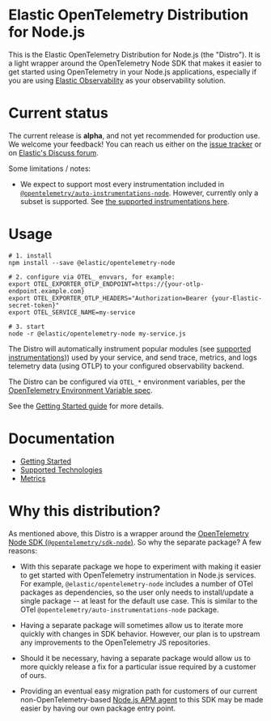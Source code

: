 # Elastic OpenTelemetry Distribution for Node.js

This is the Elastic OpenTelemetry Distribution for Node.js (the "Distro").
It is a light wrapper around the OpenTelemetry Node SDK that makes it easier to
get started using OpenTelemetry in your Node.js applications, especially if you
are using [Elastic Observability](https://www.elastic.co/observability) as your
observability solution.


# Current status

The current release is **alpha**, and not yet recommended for production use.
We welcome your feedback! You can reach us either on the [issue tracker](https://github.com/elastic/elastic-otel-node/issues)
or on [Elastic's Discuss forum](https://discuss.elastic.co/tags/c/observability/apm/58/nodejs).

Some limitations / notes:
- We expect to support most every instrumentation included in [`@opentelemetry/auto-instrumentations-node`](https://github.com/open-telemetry/opentelemetry-js-contrib/tree/main/metapackages/auto-instrumentations-node#supported-instrumentations). However, currently only a subset is supported. See [the supported instrumentations here](./docs/supported-technologies.md#instrumentations).


# Usage

    # 1. install
    npm install --save @elastic/opentelemetry-node

    # 2. configure via OTEL_ envvars, for example:
    export OTEL_EXPORTER_OTLP_ENDPOINT=https://{your-otlp-endpoint.example.com}
    export OTEL_EXPORTER_OTLP_HEADERS="Authorization=Bearer {your-Elastic-secret-token}"
    export OTEL_SERVICE_NAME=my-service

    # 3. start
    node -r @elastic/opentelemetry-node my-service.js

The Distro will automatically instrument popular modules (see [supported instrumentations](https://github.com/open-telemetry/opentelemetry-js-contrib/tree/main/metapackages/auto-instrumentations-node#supported-instrumentations)))
used by your service, and send trace, metrics, and logs telemetry data (using
OTLP) to your configured observability backend.

The Distro can be configured via `OTEL_*` environment variables, per the
[OpenTelemetry Environment Variable spec](https://opentelemetry.io/docs/specs/otel/configuration/sdk-environment-variables/).

See the [Getting Started guide](./docs/getting-started.md) for more details.


# Documentation

- [Getting Started](./docs/getting-started.md)
- [Supported Technologies](./docs/supported-technologies.md)
- [Metrics](./docs/metrics.md)


# Why this distribution?

As mentioned above, this Distro is a wrapper around the [OpenTelemetry Node
SDK (`@opentelemetry/sdk-node`)](https://github.com/open-telemetry/opentelemetry-js/tree/main/experimental/packages/opentelemetry-sdk-node). So why the separate package?
A few reasons:

- With this separate package we hope to experiment with making it easier to get
  started with OpenTelemetry instrumentation in Node.js services. For example,
  `@elastic/opentelemetry-node` includes a number of OTel packages as dependencies,
  so the user only needs to install/update a single package -- at least for the
  default use case. This is similar to the OTel
  `@opentelemetry/auto-instrumentations-node` package.

- Having a separate package will sometimes allow us to iterate more quickly with
  changes in SDK behavior. However, our plan is to upstream any improvements to
  the OpenTelemetry JS repositories.

- Should it be necessary, having a separate package would allow us to more
  quickly release a fix for a particular issue required by a customer of ours.

- Providing an eventual easy migration path for customers of our current
  non-OpenTelemetry-based [Node.js APM agent](https://github.com/elastic/apm-agent-nodejs)
  to this SDK may be made easier by having our own package entry point.

